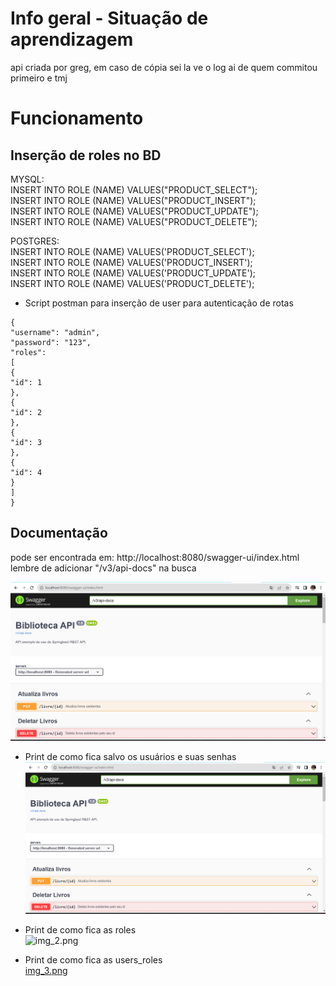 # Info geral - Situação de aprendizagem
api criada por greg, em caso de cópia sei la ve o log ai de quem commitou primeiro e tmj





# Funcionamento

## Inserção de roles no BD


MYSQL:\
INSERT INTO ROLE (NAME) VALUES("PRODUCT_SELECT");\
INSERT INTO ROLE (NAME) VALUES("PRODUCT_INSERT");\
INSERT INTO ROLE (NAME) VALUES("PRODUCT_UPDATE");\
INSERT INTO ROLE (NAME) VALUES("PRODUCT_DELETE");

POSTGRES:\
INSERT INTO ROLE (NAME) VALUES('PRODUCT_SELECT');\
INSERT INTO ROLE (NAME) VALUES('PRODUCT_INSERT');\
INSERT INTO ROLE (NAME) VALUES('PRODUCT_UPDATE');\
INSERT INTO ROLE (NAME) VALUES('PRODUCT_DELETE');


- Script postman para inserção de user para autenticação de rotas

```
{
"username": "admin",
"password": "123",
"roles":
[
{
"id": 1
},
{
"id": 2
},
{
"id": 3
},
{
"id": 4
}
]
} 
```

## Documentação

pode ser encontrada em:
http://localhost:8080/swagger-ui/index.html \
lembre de adicionar "/v3/api-docs" na busca

![img.png](biblioteca/img.png)

- Print de como fica salvo os usuários e suas senhas \
  ![img.png](biblioteca/img.png)


- Print de como fica as roles \
  ![img_2.png](img_2.png)

- Print de como fica as users_roles \
  [img_3.png](img_3.png) 


